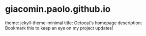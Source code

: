 # giacomin.paolo.github.io
theme: jekyll-theme-minimal
title: Octocat's homepage
description: Bookmark this to keep an eye on my project updates!
